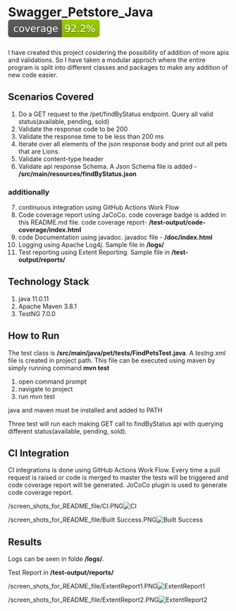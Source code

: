 # Swagger_Petstore_Java  ![Coverage](.github/badges/jacoco.svg)
I have created this project cosidering the possibility of addition of more apis and validations. So I have taken a modular approch where the entire program is split into different classes and packages to make any addition of new code easier.
## Scenarios Covered

1. Do a GET request to the /pet/findByStatus endpoint. Query all valid status(available, pending, sold)
2. Validate the response code to be 200
3. Validate the response time to be less than 200 ms
4. Iterate over all elements of the json response body and print out all pets that are Lions.
5. Validate content-type header
6. Validate api response Schema. A Json Schema file is added - **/src/main/resources/findByStatus.json**

### **additionally**

7. continuous integration using GitHub Actions Work Flow
8. Code coverage report using JaCoCo. code coverage badge is added in this README.md file. code coverage report- **/test-output/code-coverage/index.html**
9. code Documentation using javadoc. javadoc file - **/doc/index.html**
10. Logging using Apache Log4j. Sample file in **/logs/**
11. Test reporting using Extent Reporting. Sample file in **/test-output/reports/**

## Technology Stack
1. java 11.0.11
2. Apache Maven 3.8.1
3. TestNG 7.0.0

## How to Run
The test class is **/src/main/java/pet/tests/FindPetsTest.java**. A _testng.xml_ file is created in project path. This file can be executed using maven by simply running command **mvn test** 
1. open command prompt
2. navigate to project
3. run mvn test

java and maven must be installed and added to PATH

Three test will run each making GET call to findByStatus api with querying different status(available, pending, sold). 

## CI Integration
CI integrations is done using GitHub Actions Work Flow. Every time a pull request is raised or code is merged to master the tests will be triggered and code coverage report will be generated. JoCoCo plugin is used to generate code coverage report.

/screen_shots_for_README_file/CI.PNG![CI](https://user-images.githubusercontent.com/76465501/121572559-f2324d80-ca41-11eb-8328-09b941472992.PNG)


/screen_shots_for_README_file/Built Success.PNG![Built Success](https://user-images.githubusercontent.com/76465501/121637913-c77ae000-caa7-11eb-9af2-77e2c0b7391a.PNG)



## Results
Logs can be seen in folde **/logs/**.

Test Report in **/test-output/reports/**

/screen_shots_for_README_file/ExtentReport1.PNG![ExtentReport1](https://user-images.githubusercontent.com/76465501/121637955-d5c8fc00-caa7-11eb-904c-9801f2ba170c.PNG)


/screen_shots_for_README_file/ExtentReport2.PNG![ExtentReport2](https://user-images.githubusercontent.com/76465501/121638042-f42ef780-caa7-11eb-9990-898d8c993a48.PNG)

